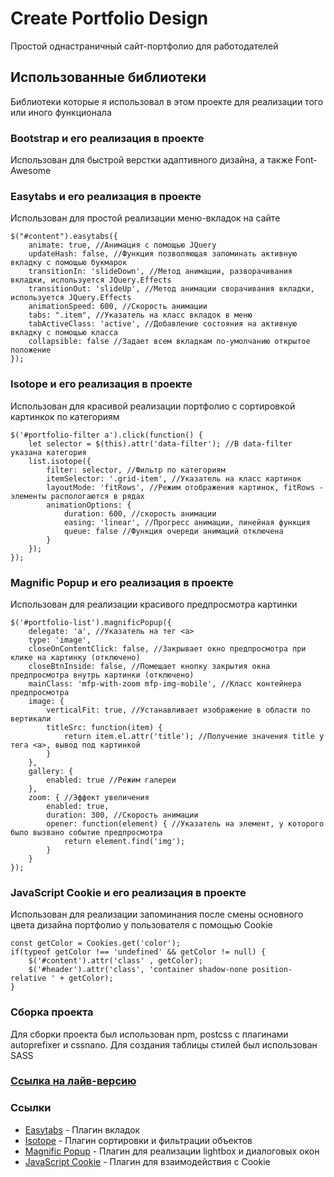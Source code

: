 # Create Portfolio Design
Простой однастраничный сайт-портфолио для работодателей
## Использованные библиотеки
Библиотеки которые я использовал в этом проекте для реализации того или иного функционала
### Bootstrap и его реализация в проекте
Использован для быстрой верстки адаптивного дизайна, а также Font-Awesome

### Easytabs и его реализация в проекте
Использован для простой реализации меню-вкладок на сайте
```
$("#content").easytabs({
    animate: true, //Анимация с помощью JQuery
    updateHash: false, //Функция позволяющая запоминать активную вкладку с помощью букмарок
    transitionIn: 'slideDown', //Метод анимации, разворачивания вкладки, используется JQuery.Effects
    transitionOut: 'slideUp', //Метод анимации сворачивания вкладки, используется JQuery.Effects
    animationSpeed: 600, //Скорость анимации
    tabs: ".item", //Указатель на класс вкладок в меню
    tabActiveClass: 'active', //Добавление состояния на активную вкладку с помощью класса
    collapsible: false //Задает всем вкладкам по-умолчанию открытое положение
}); 
```
### Isotope и его реализация в проекте
Использован для красивой реализации портфолио с сортировкой картинкок по категориям
```
$('#portfolio-filter a').click(function() {
    let selector = $(this).attr('data-filter'); //В data-filter указана категория
    list.isotope({
        filter: selector, //Фильтр по категориям
        itemSelector: '.grid-item', //Указатель на класс картинок
        layoutMode: 'fitRows', //Режим отображения картинок, fitRows - элементы распологаются в рядах
        animationOptions: {
            duration: 600, //скорость анимации
            easing: 'linear', //Прогресс анимации, линейная функция
            queue: false //Функция очереди анимаций отключена
        }
    });
});
```
### Magnific Popup и его реализация в проекте
Использован для реализации красивого предпросмотра картинки
```
$('#portfolio-list').magnificPopup({
    delegate: 'a', //Указатель на тег <a>
    type: 'image',
    closeOnContentClick: false, //Закрывает окно предпросмотра при клике на картинку (отключено)
    closeBtnInside: false, //Помещает кнопку закрытия окна предпросмотра внутрь картинки (отключено)
    mainClass: 'mfp-with-zoom mfp-img-mobile', //Класс контейнера предпросмотра
    image: {
        verticalFit: true, //Устанавливает изображение в области по вертикали
        titleSrc: function(item) {
            return item.el.attr('title'); //Получение значения title у тега <a>, вывод под картинкой 
        }
    },
    gallery: {
        enabled: true //Режим галереи
    },
    zoom: { //Эффект увеличения
        enabled: true,
        duration: 300, //Скорость анимации
        opener: function(element) { //Указатель на элемент, у которого было вызвано событие предпросмотра
            return element.find('img');
        }
    }
});
```
### JavaScript Cookie и его реализация в проекте
Использован для реализации запоминания после смены основного цвета дизайна портфолио у пользователя с помощью Cookie
```
const getColor = Cookies.get('color');
if(typeof getColor !== 'undefined' && getColor != null) {
    $('#content').attr('class' , getColor);
    $('#header').attr('class', 'container shadow-none position-relative ' + getColor);
}
```
### Сборка проекта
Для сборки проекта был использован npm, postcss с плагинами autoprefixer и cssnano.
Для создания таблицы стилей был использован SASS

### [Ссылка на лайв-версию](https://clever-nightingale-e4040a.netlify.com/)

### Ссылки
* [Easytabs](https://os.alfajango.com/easytabs/) - Плагин вкладок
* [Isotope](https://isotope.metafizzy.co/) - Плагин сортировки и фильтрации объектов
* [Magnific Popup](https://dimsemenov.com/plugins/magnific-popup/) - Плагин для реализации lightbox и диалоговых окон
* [JavaScript Cookie](https://github.com/js-cookie/js-cookie) - Плагин для взаимодействия с Cookie
